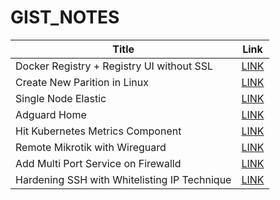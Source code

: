 # GIST_NOTES

|Title| Link|
|--|--|
| Docker Registry + Registry UI without SSL | [LINK](https://gist.github.com/ajinfajrian/1c8dc72d5955ab265ac8ab32225d68b5) |
| Create New Parition in Linux | [LINK](https://gist.github.com/ajinfajrian/73caf6e2320cca24892c9c0cc4979827) |
| Single Node Elastic | [LINK](https://gist.github.com/ajinfajrian/a7f393b7dac0533df021221ea2439120) |
| Adguard Home | [LINK](https://gist.github.com/ajinfajrian/65235110fad1a78c39ff4dcb31f47a2f) |
| Hit Kubernetes Metrics Component | [LINK](https://gist.github.com/ajinfajrian/5fd8234348e42a19734d35203860347e) |
| Remote Mikrotik with Wireguard | [LINK](https://gist.github.com/ajinfajrian/5d8c399a5a5b1a4582b6e24c51b6b8ef) |
| Add Multi Port Service on Firewalld | [LINK](https://gist.github.com/ajinfajrian/05b5f152a0a0fc1802c44567ffab8335) |
| Hardening SSH with Whitelisting IP Technique | [LINK](https://gist.github.com/ajinfajrian/2f37ff774e3ae20978f813d38ce605be) |
